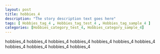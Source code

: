 ```yaml
---
layout: post
title: hobbies_4 
description: "The story description text goes here"
tags: [ Hobbies_tag_4 , Hobbies_tag_test_4 , Hobbies_tag_sample_4 ]
categories: [Hobbies_category_test_4, Hobbies_category_sample_4]
---
```


hobbies_4 hobbies_4 hobbies_4 hobbies_4 hobbies_4 hobbies_4 hobbies_4 hobbies_4 hobbies_4 hobbies_4 hobbies_4 